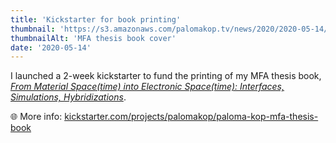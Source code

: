 ```yaml
---
title: 'Kickstarter for book printing'
thumbnail: 'https://s3.amazonaws.com/palomakop.tv/news/2020/2020-05-14/thesis_book_kickstarter.jpg'
thumbnailAlt: 'MFA thesis book cover'
date: '2020-05-14'
---
```


I launched a 2-week kickstarter to fund the printing of my MFA thesis book, *<a href="https://www.kickstarter.com/projects/palomakop/paloma-kop-mfa-thesis-book" rel="noopener" target="_blank">From Material Space(time) into Electronic Space(time): Interfaces, Simulations, Hybridizations</a>*.

🌐 More info: <a href="https://www.kickstarter.com/projects/palomakop/paloma-kop-mfa-thesis-book" rel="noopener" target="_blank">kickstarter.com/projects/palomakop/paloma-kop-mfa-thesis-book</a>

